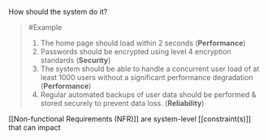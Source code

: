 How should the system do it?
>	#Example 
>	1. The home page should load within 2 seconds (**Performance**)
>	2. Passwords should be encrypted using level 4 encryption standards (**Security**)
>	3. The system should be able to handle a concurrent user load of at least 1000 users without a significant performance degradation (**Performance**)
>	4. Regular automated backups of user data should be performed & stored securely to prevent data loss. (**Reliability**)

[[Non-functional Requirements (NFR)]] are system-level [[constraint(s)]] that can impact 